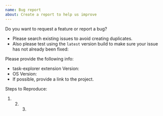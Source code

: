 ```yaml
---
name: Bug report
about: Create a report to help us improve
---
```


Do you want to request a feature or report a bug?

- Please search existing issues to avoid creating duplicates. <!-- TODO: Add link to releases-->
- Also please test using the `latest` version build to make sure your issue has not already been fixed:

<!--Use Help > Report Issue to prefill these. -->

Please provide the following info:

- task-explorer extension Version:
- OS Version:
- If possible, provide a link to the project.

Steps to Reproduce:

1. 2. 3.
